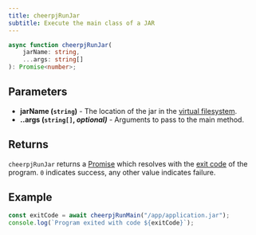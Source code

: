 ```yaml
---
title: cheerpjRunJar
subtitle: Execute the main class of a JAR
---
```


```ts
async function cheerpjRunJar(
	jarName: string,
	...args: string[]
): Promise<number>;
```

## Parameters

- **jarName (`string`)** - The location of the jar in the [virtual filesystem].
- **..args (`string[]`, _optional)_** - Arguments to pass to the main method.

## Returns

`cheerpjRunJar` returns a [Promise] which resolves with the [exit code] of the program. `0` indicates success, any other value indicates failure.

## Example

```js
const exitCode = await cheerpjRunMain("/app/application.jar");
console.log(`Program exited with code ${exitCode}`);
```

[Promise]: https://developer.mozilla.org/en-US/docs/Web/JavaScript/Reference/Global_Objects/Promise
[exit code]: https://en.wikipedia.org/wiki/Exit_status#Java
[virtual filesystem]: /cheerpj3/guides/File-System-support
